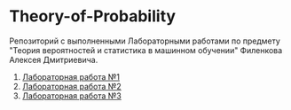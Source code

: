 # Theory-of-Probability

Репозиторий с выполненными Лабораторными работами по предмету "Теория вероятностей и статистика в машинном обучении" Филенкова Алексея Дмитриевича.

1. <a href="https://github.com/Aleshka5/Theory-of-Probability/tree/laboratory_work_1">Лабораторная работа №1<a/>
2. <a href="https://github.com/Aleshka5/Theory-of-Probability/tree/lab_work_2">Лабораторная работа №2<a/>
3. <a href="https://github.com/Aleshka5/Theory-of-Probability/tree/lab_work_3">Лабораторная работа №3<a/>
